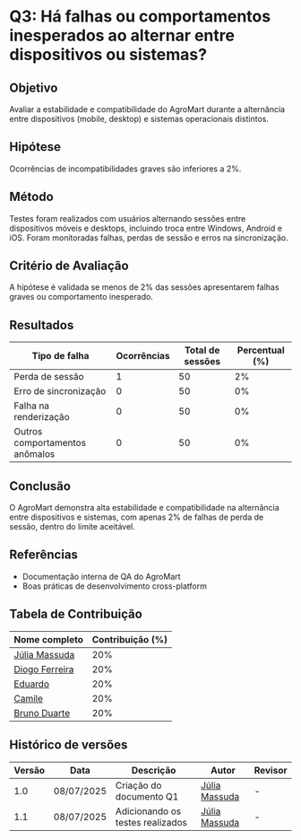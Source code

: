 # Q3: Há falhas ou comportamentos inesperados ao alternar entre dispositivos ou sistemas?

## Objetivo  
Avaliar a estabilidade e compatibilidade do AgroMart durante a alternância entre dispositivos (mobile, desktop) e sistemas operacionais distintos.

## Hipótese  
Ocorrências de incompatibilidades graves são inferiores a 2%.

## Método  
Testes foram realizados com usuários alternando sessões entre dispositivos móveis e desktops, incluindo troca entre Windows, Android e iOS. Foram monitoradas falhas, perdas de sessão e erros na sincronização.

## Critério de Avaliação  
A hipótese é validada se menos de 2% das sessões apresentarem falhas graves ou comportamento inesperado.

## Resultados

| Tipo de falha                 | Ocorrências | Total de sessões | Percentual (%) |
|------------------------------|-------------|------------------|----------------|
| Perda de sessão               | 1           | 50               | 2%             |
| Erro de sincronização        | 0           | 50               | 0%             |
| Falha na renderização         | 0           | 50               | 0%             |
| Outros comportamentos anômalos| 0           | 50               | 0%             |

## Conclusão  
O AgroMart demonstra alta estabilidade e compatibilidade na alternância entre dispositivos e sistemas, com apenas 2% de falhas de perda de sessão, dentro do limite aceitável.

## Referências  
- Documentação interna de QA do AgroMart  
- Boas práticas de desenvolvimento cross-platform

##  Tabela de Contribuição

| Nome completo                          | Contribuição (%) |
|----------------------------------------|------------------|
| [Júlia Massuda](http://github.com/JuliaReis18)                | 20%               |
| [Diogo Ferreira](https://github.com/fdiogo1)                  | 20%                |
| [Eduardo](http://github.com/Eduard0803)        | 20%                 |
| [Camile](http://github.com/Camile0318   )       | 20%                 |
| [Bruno Duarte]( https://github.com/bbduarte )                   | 20%                 |
## Histórico de versões

| Versão | Data       | Descrição                   | Autor          | Revisor     |
|--------|------------|-----------------------------|----------------|-------------|
| 1.0    | 08/07/2025 | Criação do documento Q1      | [Júlia Massuda](http://github.com/JuliaReis18)   | -   |
| 1.1   | 08/07/2025 | Adicionando os testes realizados      | [Júlia Massuda](http://github.com/JuliaReis18)   | -   |

